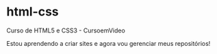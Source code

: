 # html-css
 Curso de HTML5 e CSS3 - CursoemVideo
 
 Estou aprendendo a criar sites e agora vou gerenciar meus repositórios!